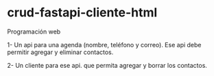 # crud-fastapi-cliente-html
Programación web  

1- Un api para una agenda (nombre, teléfono y correo). Ese api debe permitir agregar y eliminar contactos.  

2- Un cliente para ese api. que permita agregar y borrar los contactos.
